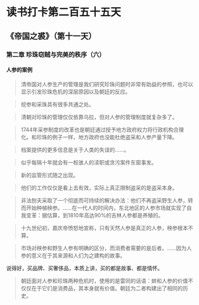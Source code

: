 读书打卡第二百五十五天
===

《帝国之裘》（第十一天）
---

### 第二章 珍珠窃贼与完美的秩序（六）

#### 人参的案例

> 清帝国对人参生产的管理是我们研究珍珠问题时非常有助益的参照，也可以显示引发珍珠危机的深层原因以及朝廷的反应。

> 挖参和采珠具有很多共通之处。

> 清朝对珍珠的管理仅仅依靠乌拉，但对人参的管理制度就复杂多了。

> 1744年采参制度的改革也是朝廷通过授予地方政府权力将行政机构合理化。和珍珠的例子一样，地方政府也没能杜绝盗采和人参产量下降。

> 档案提供的更多信息是关于人类的失误的……。

> 似乎每隔十年就会有一桩骇人的渎职或贪污案件东窗事发。

> 新的监管形式随之出现。

> 他们的工作仅仅是看上去有效，实际上真正限制盗采的是盗采本身。

> 非法刨夫采取了一个彻底而可持续的解决办法：他们不再盗采野生人参，转而开始种植秧参。……在一代人的时间内，东北地区的人参市场就实现了自我变革：据估算，到1810年高达90%的吉林人参都是养殖的。

> 十九世纪初，嘉庆帝愤怒地宣称，只有天然人参是真正的人参，秧参根本不算。

> 市场对秧参和野生人参有明确的区分，而消费者需要的是后者。……因为人参的意义在于其来源和人们为之建构的故事。

说得好，买品牌、买奢侈品，本质上讲，买的都是故事、都是情怀。

> 朝廷面对人参和珍珠两种危机时，使用的是雷同的话语：蚌和人参的价值不仅仅在于它们是消费品，其本身就有价值。朝廷为二者构建出了相同的历史。